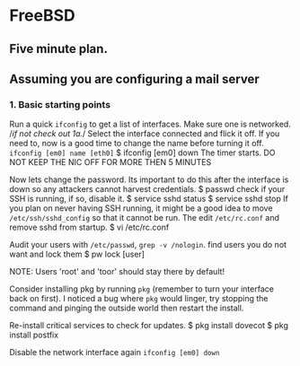 # FreeBSD
## Five minute plan.
Assuming you are configuring a mail server
--------------

### 1. Basic starting points
Run a quick `ifconfig` to get a list of interfaces. Make sure one is networked. /*if not check out 1a.*/
Select the interface connected and flick it off. If you need to, now is a good time to change the name before turning it off. `ifconfig [em0] name [eth0]`
	$ ifconfig [em0] down
The timer starts. DO NOT KEEP THE NIC OFF FOR MORE THEN 5 MINUTES

Now lets change the password. Its important to do this after the interface is down so any attackers cannot harvest credentials.
	$ passwd
check if your SSH is running, if so, disable it.
	$ service sshd status
	$ service sshd stop
If you plan on never having SSH running, it might be a good idea to move `/etc/ssh/sshd_config` so that it cannot be run. The edit `/etc/rc.conf` and remove sshd from startup.
	$ vi /etc/rc.conf

Audit your users with `/etc/passwd`, `grep -v /nologin`. find users you do not want and lock them
	$ pw lock [user]

NOTE: Users 'root' and 'toor' should stay there by default!








Consider installing pkg by running `pkg` (remember to turn your interface back on first). I noticed a bug where `pkg` would linger, try stopping the command and pinging the outside world then restart the install.

Re-install critical services to check for updates.
	$ pkg install dovecot
	$ pkg install postfix
	
Disable the network interface again `ifconfig [em0] down`

